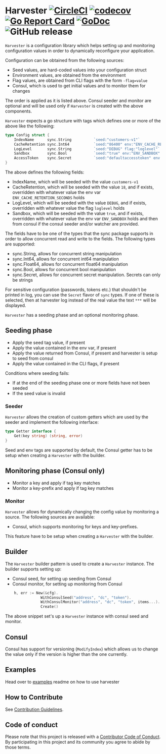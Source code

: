 # Harvester [![CircleCI](https://circleci.com/gh/beatlabs/harvester.svg?style=svg)](https://circleci.com/gh/beatlabs/harvester) [![codecov](https://codecov.io/gh/beatlabs/harvester/branch/master/graph/badge.svg)](https://codecov.io/gh/beatlabs/harvester) [![Go Report Card](https://goreportcard.com/badge/github.com/beatlabs/harvester)](https://goreportcard.com/report/github.com/beatlabs/harvester) [![GoDoc](https://godoc.org/github.com/beatlabs/harvester?status.svg)](https://godoc.org/github.com/beatlabs/harvester) ![GitHub release](https://img.shields.io/github/release/beatlabs/harvester.svg)

`Harvester` is a configuration library which helps setting up and monitoring configuration values in order to dynamically
reconfigure your application.

Configuration can be obtained from the following sources:

- Seed values, are hard-coded values into your configuration struct
- Environment values, are obtained from the environment
- Flag values, are obtained from CLI flags with the form `-flag=value`
- Consul, which is used to get initial values and to monitor them for changes

The order is applied as it is listed above. Consul seeder and monitor are optional and will be used only if `Harvester` is created with the above components.

`Harvester` expects a go structure with tags which defines one or more of the above like the following:

```go
type Config struct {
    IndexName      sync.String          `seed:"customers-v1"`
    CacheRetention sync.Int64           `seed:"86400" env:"ENV_CACHE_RETENTION_SECONDS"`
    LogLevel       sync.String          `seed:"DEBUG" flag:"loglevel"`
    Sandbox        sync.Bool            `seed:"true" env:"ENV_SANDBOX" consul:"/config/sandbox-mode"`
    AccessToken    sync.Secret          `seed:"defaultaccesstoken" env:"ENV_ACCESS_TOKEN" consul:"/config/access-token"`
}
```

The above defines the following fields:

- IndexName, which will be seeded with the value `customers-v1`
- CacheRetention, which will be seeded with the value `18`, and if exists, overridden with whatever value the env var `ENV_CACHE_RETENTION_SECONDS` holds
- LogLevel, which will be seeded with the value `DEBUG`, and if exists, overridden with whatever value the flag `loglevel` holds
- Sandbox, which will be seeded with the value `true`, and if exists, overridden with whatever value the env var `ENV_SANDBOX` holds and then from consul if the consul seeder and/or watcher are provided.

The fields have to be one of the types that the sync package supports in order to allow concurrent read and write to the fields. The following types are supported:

- sync.String, allows for concurrent string manipulation
- sync.Int64, allows for concurrent int64 manipulation
- sync.Float64, allows for concurrent float64 manipulation
- sync.Bool, allows for concurrent bool manipulation
- sync.Secret, allows for concurrent secret manipulation. Secrets can only be strings

For sensitive configuration (passwords, tokens etc.) that shouldn't be printed in log, you can use the `Secret` flavor of `sync` types. If one of these is selected, then at harvester log instead of the real value the text `***` will be displayed.

`Harvester` has a seeding phase and an optional monitoring phase.

## Seeding phase
  
- Apply the seed tag value, if present
- Apply the value contained in the env var, if present
- Apply the value returned from Consul, if present and harvester is setup to seed from consul
- Apply the value contained in the CLI flags, if present

Conditions where seeding fails:

- If at the end of the seeding phase one or more fields have not been seeded
- If the seed value is invalid

### Seeder

`Harvester` allows the creation of custom getters which are used by the seeder and implement the following interface:

```go
type Getter interface {
    Get(key string) (string, error)
}
```

Seed and env tags are supported by default, the Consul getter has to be setup when creating a `Harvester` with the builder.

## Monitoring phase (Consul only)
  
- Monitor a key and apply if tag key matches
- Monitor a key-prefix and apply if tag key matches

### Monitor

`Harvester` allows for dynamically changing the config value by monitoring a source. The following sources are available:

- Consul, which supports monitoring for keys and key-prefixes.

This feature have to be setup when creating a `Harvester` with the builder.

## Builder

The `Harvester` builder pattern is used to create a `Harvester` instance. The builder supports setting up:

- Consul seed, for setting up seeding from Consul
- Consul monitor, for setting up monitoring from Consul

```go
    h, err := New(&cfg).
                WithConsulSeed("address", "dc", "token").
                WithConsulMonitor("address", "dc", "token", items...).
                Create()
```

The above snippet set's up a `Harvester` instance with consul seed and monitor.

## Consul

Consul has support for versioning (`ModifyIndex`) which allows us to change the value only if the version is higher than the one currently.

## Examples

Head over to [examples](examples) readme on how to use harvester

## How to Contribute

See [Contribution Guidelines](CONTRIBUTE.md).

## Code of conduct

Please note that this project is released with a [Contributor Code of Conduct](https://www.contributor-covenant.org/adopters). By participating in this project and its community you agree to abide by those terms.
